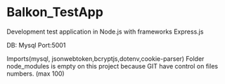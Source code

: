 # Balkon_TestApp
Development test application in Node.js with frameworks Express.js

DB: Mysql 
Port:5001

Imports(mysql, jsonwebtoken,bcryptjs,dotenv,cookie-parser)
Folder node_modules is empty on this project because GIT have control on files numbers. (max 100)
